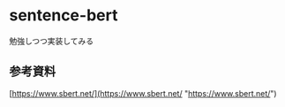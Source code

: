 # sentence-bert

勉強しつつ実装してみる

## 参考資料

[https://www.sbert.net/](https://www.sbert.net/  "https://www.sbert.net/")
